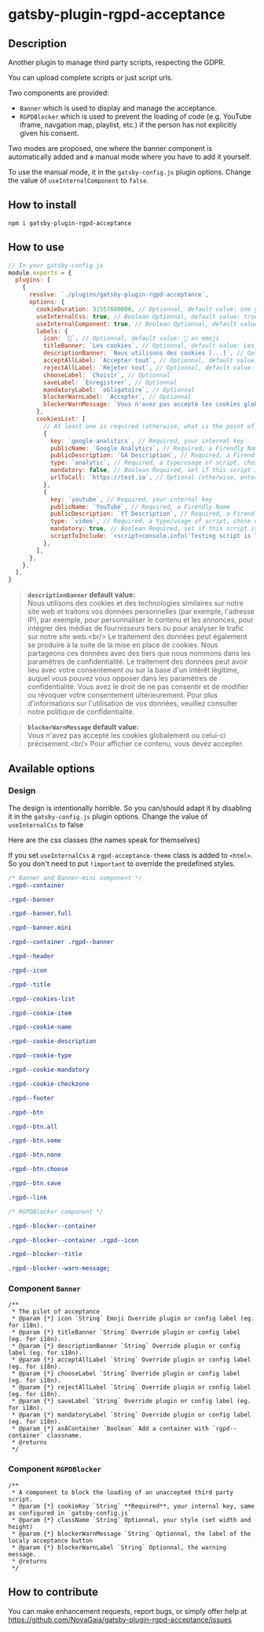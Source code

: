 # gatsby-plugin-rgpd-acceptance

## Description

Another plugin to manage third party scripts, respecting the GDPR.

You can upload complete scripts or just script urls.

Two components are provided:

- `Banner` which is used to display and manage the acceptance.
- `RGPDBlocker` which is used to prevent the loading of code (e.g. YouTube iframe, navgation map, playlist, etc.) if the person has not explicitly given his consent.

Two modes are proposed, one where the banner component is automatically added and a manual mode where you have to add it yourself.

To use the manual mode, it in the `gatsby-config.js` plugin options. Change the value of `useInternalComponent` to `false`.

## How to install

`npm i gatsby-plugin-rgpd-acceptance`

## How to use

```javascript
// In your gatsby-config.js
module.exports = {
  plugins: [
    {
      resolve: `./plugins/gatsby-plugin-rgpd-acceptance`,
      options: {
        cookieDuration: 31557600000, // Optionnal, default value: one year in milliseconds
        useInternalCss: true, // Boolean Optionnal, default value: true
        useInternalComponent: true, // Boolean Optionnal, default value: true
        labels: {
          icon: `🍪`, // Optionnal, default value: 🍪 an emoji
          titleBanner: `Les cookies`, // Optionnal, default value: Les cookies
          descriptionBanner: `Nous utilisons des cookies [...]`, // Optionnal, default value: (see below)
          acceptAllLabel: `Accepter tout`, // Optionnal, default value: Accepter tout
          rejectAllLabel: `Rejeter tout`, // Optionnal, default value: Rejeter tout
          chooseLabel: `Choisir`, // Optionnal
          saveLabel: `Enregistrer`, // Optionnal
          mandatoryLabel: `obligatoire`, // Optionnal
          blockerWarnLabel: `Accepter`, // Optionnal
          blockerWarnMessage: `Vous n'avez pas accepté les cookies globalement ou celui-ci précisement.<br/> Pour afficher ce contenu, vous devez accepter.`, // Optionnal
        },
        cookiesList: [
          // At least one is required (otherwise, what is the point of installing this plugin).
          {
            key: `google-analitics`, // Required, your internal key
            publicName: `Google Analytics`, // Required, a Firendly Name
            publicDescription: `GA Description`, // Required, a Firendly Description
            type: `analytic`, // Required, a type/usage of script, chose one of them `ads|analytic|api|comment|other|social|support|video`
            mandatory: false, // Boolean Required, set if this script is mandatory
            urlToCall: `https://test.io`, // Optional (otherwise, enter `scriptToInclude`), the url of your script.
          },
          {
            key: `youtube`, // Required, your internal key
            publicName: `YouTube`, // Required, a Firendly Name
            publicDescription: `YT Description`, // Required, a Firendly Description
            type: `video`, // Required, a type/usage of script, chose one of them `ads|analytic|api|comment|other|social|support|video`
            mandatory: true, // Boolean Required, set if this script is mandatory
            scriptToInclude: `<script>console.info('Testing script is loaded')</script>`, // Optional (otherwise, enter `urlToCall`), the url of your script.
          },
        ],
      },
    },
  ],
}
```

> **`descriptionBanner` default value:**  
> Nous utilisons des cookies et des technologies similaires sur notre site web et traitons vos données personnelles (par exemple, l'adresse IP), par exemple, pour personnaliser le contenu et les annonces, pour intégrer des médias de fournisseurs tiers ou pour analyser le trafic sur notre site web.&lt;br/> Le traitement des données peut également se produire à la suite de la mise en place de cookies. Nous partageons ces données avec des tiers que nous nommons dans les paramètres de confidentialité. Le traitement des données peut avoir lieu avec votre consentement ou sur la base d'un intérêt légitime, auquel vous pouvez vous opposer dans les paramètres de confidentialité. Vous avez le droit de ne pas consentir et de modifier ou révoquer votre consentement ultérieurement. Pour plus d'informations sur l'utilisation de vos données, veuillez consulter notre politique de confidentialité.

> **`blockerWarnMessage` default value:**  
> Vous n'avez pas accepté les cookies globalement ou celui-ci précisement.&lt;br/> Pour afficher ce contenu, vous devez accepter.

## Available options

### Design

The design is intentionally horrible. So you can/should adapt it by disabling it in the `gatsby-config.js` plugin options. Change the value of `useInternalCss` to false

Here are the css classes (the names speak for themselves)

If you set `useInternalCss` a `rgpd-acceptance-theme` class is added to `<html>`. So you don't need to put `!important` to override the predefined styles.

```css
/* Banner and Banner-mini component */
.rgpd--container 

.rgpd--banner 

.rgpd--banner.full 

.rgpd--banner.mini 

.rgpd--container .rgpd--banner 

.rgpd--header 

.rgpd--icon 

.rgpd--title 

.rgpd--cookies-list

.rgpd--cookie-item 

.rgpd--cookie-name 

.rgpd--cookie-description 

.rgpd--cookie-type 

.rgpd--cookie-mandatory 

.rgpd--cookie-checkzone 

.rgpd--footer 

.rgpd--btn 

.rgpd--btn.all 

.rgpd--btn.some 

.rgpd--btn.none 

.rgpd--btn.choose 

.rgpd--btn.save 

.rgpd--link 

/* RGPDBlocker component */

.rgpd--blocker--container 

.rgpd--blocker--container .rgpd--icon 

.rgpd--blocker--title 

.rgpd--blocker--warn-message;
```

### Component `Banner`

```comment
/**
 * The pilot of acceptance
 * @param {*} icon `String` Emoji Override plugin or config label (eg. for i18n).
 * @param {*} titleBanner `String` Override plugin or config label (eg. for i18n).
 * @param {*} descriptionBanner `String` Override plugin or config label (eg. for i18n).
 * @param {*} acceptAllLabel `String` Override plugin or config label (eg. for i18n).
 * @param {*} chooseLabel `String` Override plugin or config label (eg. for i18n).
 * @param {*} rejectAllLabel `String` Override plugin or config label (eg. for i18n).
 * @param {*} saveLabel `String` Override plugin or config label (eg. for i18n).
 * @param {*} mandatoryLabel `String` Override plugin or config label (eg. for i18n).
 * @param {*} asAContainer `Boolean` Add a container with `rgpd--container` classname.
 * @returns
 */
```

### Component `RGPDBlocker`

```comment
/**
 * A component to block the loading of an unaccepted third party script.
 * @param {*} cookieKey `String` **Required**, your internal key, same as configured in `gatsby-config.js`
 * @param {*} className `String` Optionnal, your style (set width and height)
 * @param {*} blockerWarnMessage `String` Optionnal, the label of the localy acceptance button
 * @param {*} blockerWarnLabel `String` Optionnal, the warning message.
 * @returns
 */
```

## How to contribute

You can make enhancement requests, report bugs, or simply offer help at https://github.com/NovaGaia/gatsby-plugin-rgpd-acceptance/issues
